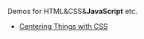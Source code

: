 Demos for HTML&CSS&**JavaScript** etc. 

- [Centering Things with CSS](centering-things-with-CSS.html)
